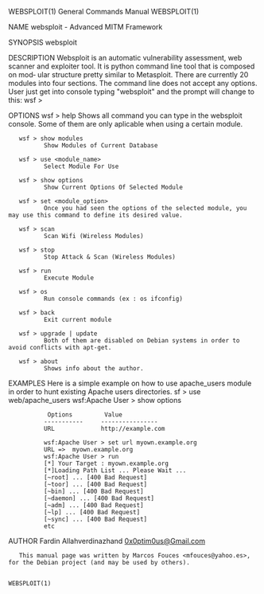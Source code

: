 WEBSPLOIT(1)                                                  General Commands Manual                                                 WEBSPLOIT(1)

NAME
       websploit - Advanced MITM Framework

SYNOPSIS
       websploit

DESCRIPTION
       Websploit is an automatic vulnerability assessment, web scanner and exploiter tool. It is python command line tool that is composed on mod‐
       ular structure pretty similar to Metasploit. There are currently 20 modules into four sections.  The  command  line  does  not  accept  any
       options. User just get into console typing "websploit" and the prompt will change to this: wsf >

OPTIONS
       wsf > help
              Shows all command you can type in the websploit console. Some of them are only aplicable when using a certain module.

       wsf > show modules
              Show Modules of Current Database

       wsf > use <module_name>
              Select Module For Use

       wsf > show options
              Show Current Options Of Selected Module

       wsf > set <module_option>
              Once you had seen the options of the selected module, you may use this command to define its desired value.

       wsf > scan
              Scan Wifi (Wireless Modules)

       wsf > stop
              Stop Attack & Scan (Wireless Modules)

       wsf > run
              Execute Module

       wsf > os
              Run console commands (ex : os ifconfig)

       wsf > back
              Exit current module

       wsf > upgrade | update
              Both of them are disabled on Debian systems in order to avoid conflicts with apt-get.

       wsf > about
              Shows info about the author.

EXAMPLES
       Here is a simple example on how to use apache_users module in order to hunt existing Apache users directories.
              sf > use web/apache_users
              wsf:Apache User > show options

               Options         Value
              -----------     ----------------
              URL             http://example.com

              wsf:Apache User > set url myown.example.org
              URL =>  myown.example.org
              wsf:Apache User > run
              [*] Your Target : myown.example.org
              [*]Loading Path List ... Please Wait ...
              [~root] ... [400 Bad Request]
              [~toor] ... [400 Bad Request]
              [~bin] ... [400 Bad Request]
              [~daemon] ... [400 Bad Request]
              [~adm] ... [400 Bad Request]
              [~lp] ... [400 Bad Request]
              [~sync] ... [400 Bad Request]
              etc

AUTHOR
       Fardin Allahverdinazhand <0x0ptim0us@Gmail.com>

       This manual page was written by Marcos Fouces <mfouces@yahoo.es>, for the Debian project (and may be used by others).

                                                                                                                                      WEBSPLOIT(1)
